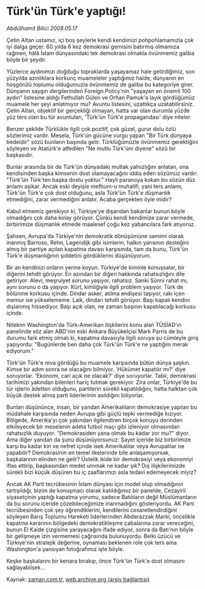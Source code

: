 # Türk'ün Türk'e yaptığı!

*Abdülhamit Bilici 2008.05.17*

<tr><td class="metin" colspan="2" style="padding-top: 20px; padding-left: 5px; padding-right: 10px;">Çetin Altan ustamız, içi boş şeylerle kendi kendimizi pohpohlamamızla çok iyi dalga geçer. 60 yılda 6 kez demokrasi gemisini batırmış olmamıza rağmen, hâlâ İslam dünyasındaki tek demokrasi olmakla övünmemiz galiba böyle bir şeydir.</td></tr><tr><td class="metin" colspan="2" style="padding-top: 20px; padding-left: 5px; padding-right: 10px;"><p>Yüzlerce aydınımızı doğduğu topraklarda yaşayamaz hale getirdiğimiz, son yüzyılda azınlıklara korkunç muameleler yaptığımız halde, dünyanın en hoşgörülü toplumu olduğumuzla övünmemiz de galiba bu kategoriye girer. Dünyanın saygın dergilerinden Foreign Policy'nin "yaşayan en önemli 100 aydın" listesine aldığı Fethullah Gülen ve Orhan Pamuk'a layık gördüğümüz muamele her şeyi anlatmıyor mu? Avuntu listesini, uzattıkça uzatabilirsiniz. Çetin Altan, objektif bir gerçekliği olmayan, hatta var olan durumla yüzde yüz ters olan bu tür avuntuları, 'Türk'ün Türk'e propagandası' diye niteler. 
<p> Benzer şekilde Türklükle ilgili çok pozitif, çok güzel, gurur dolu özlü sözlerimiz vardır. Mesela, Türk'ün gücüne vurgu yapan "Bir Türk dünyaya bedeldir" sözü bunların başında gelir. Türklüğümüzle övünmemiz gerektiğini söyleyen ve Atatürk'e atfedilen "Ne mutlu Türk'üm diyene" sözü bir başkasıdır. 
<p> Bunlar arasında bir de Türk'ün dünyadaki mutlak yalnızlığını anlatan, ona kendisinden başka kimsenin dost olamayacağını iddia eden sözümüz vardır: "Türk'ün Türk'ten başka dostu yoktur." Hayli paranoya kokan bu sözün düz anlamı aşikar. Ancak eski deyişle mefhum-u muhalifi, yani ters anlamı, Türk'ün Türk'e çok dost olduğunu, asla Türk'ün Türk'e düşmanlık etmediğini, zarar vermediğini anlatır. Acaba gerçekten öyle midir? 
<p> Kabul etmemiz gerekiyor ki, Türkiye'ye dışarıdan bakanlar bunun böyle olmadığını çok daha kolay görüyor. Çünkü kendi kendimize zarar vermede, birbirimize düşmanlık etmede maalesef çoğu kez yabancılara fark atıyoruz. 
<p> Şahsen, Avrupa'da Türkiye'nin demokratik dönüşümüne samimi olarak inanmış Barroso, Rehn, Lagendijk gibi isimlerin, halkın yarısının desteğini almış bir partiye açılan kapatma davası karşısında, tam da bunu, Türk'ün Türk'e düşmanlığının şiddetini gördüklerini düşünüyorum. 
<p> Bir an kendinizi onların yerine koyun. Türkiye'de kiminle konuşsalar, bir diğerini tehdit görüyor. En azından bir diğeri hakkında rahatsızlığını dile getiriyor. Alevi, meşruiyet sorunu yaşıyor, rahatsız. Sanki Sünni rahat mı, aynı sorunu o da yaşıyor. Kürt, kimliğiyle ilgili problem yaşıyor. Türk de bölünme korkusu içinde. Dindar asker, atılma endişesi taşıyor, rakı içen memur ise yükselememe. Laik, dindarı tehdit görüyor. Başı kapalı kendini dışlanmış hissediyor. Başı açık olan, ne zaman başının kapatılacağı korkusu içinde. 
<p> Nitekim Washington'da Türk-Amerikan ilişkilerini konu alan TÜSİAD'ın panelinde söz alan ABD'nin eski Ankara Büyükelçisi Mark Parris de bu durumu fark etmiş olmalı ki, kapatma davasıyla ilgili soruya şu cümleyle giriş yapıyordu: "Bugünlerde ben daha çok Türk'ün Türk'e ne yaptığını merak ediyorum."
<p> Türk'ün Türk'e reva gördüğü bu muamele karşısında bütün dünya şaşkın. Kimse bir adım sonra ne olacağını bilmiyor. 'Hükümet kapatılır mı?' diye soruyorlar. 'Ekonomi, cari açık ne olacak?' diye soruyorlar. Tabii, demokrasi tarihimizi yakından bilenleri hariç tutmak gerekiyor. Zira onlar, Türkiye'de bu tür işlerin âdetten olduğunu, partilerin sürekli kapatıldığını, hatta halktan çok büyük destek almış parti liderlerinin asıldığını biliyorlar. 
<p> Bunları düşününce, insan, bir yandan Amerikalıların demokrasiye yapılan bu müdahale karşısında neden Avrupa gibi güçlü tepki vermediğe kızıyor. Bölgede, Amerika'yı çok yakından ilgilendiren birçok konuyu derinden etkileyecek bir meselenin adeta futbol maçı gibi izleniyor olmasından rahatsızlık duyuyor. "Demokrasiden yana olmak bu kadar zor mu?" diyor. Ama diğer yandan da şunu düşünüyorsunuz: Şayet içeride biz birbirimize karşı bu kadar kin ve nefret içinde isek Amerikalılar veya Avrupalılar ne yapabilir? Demokrasinin en temel ilkelerinde bile anlaşamıyorsak, başkalarının elinden ne gelir? Üstelik ikide bir demokrasiyi veya ekonomiyi iflas ettirip, başkasından medet ummak ne kadar şık? Dış ilişkilerimizde sürekli bizi küçük düşüren bu iç zaaflarımızı asla tedavi edemeyecek miyiz?
<p> Ancak AK Parti tecrübesinin İslam dünyası için model olup olmadığının tartışıldığı, bizim de konuşmacı olarak katıldığımız bir panelde, Cezayirli siyasetçinin yaptığı kapatma yorumu, sadece Batılıların değil Müslümanların da bu sorunu içeride çözebileceğimize inanmadığını gösteriyordu. AK Parti tecrübesinden çok şey öğrendiklerini, kendilerini cesaretlendirdiğini söyleyen Barış Toplumu Hareketi liderlerinden Abderazzak Marki, öncelikle kapatma kararının bölgedeki demokratikleşme çabalarına zarar vereceğini, bunun El Kaide çizgisine yarayacağını ifade ediyor, sonra da Batı'nın böyle bir gelişmeye izin vermemesi çağrısında bulunuyordu. Belki üzücü ve Türkiye'nin stratejik değerine, oynaması beklenen role çok ters ama Washington'a yansıyan fotoğrafımız işte böyle. 
<p> Keşke başkalarını bir kenara bırakıp, önce Türk'ün Türk'e dost olmasını sağlayabilsek...<br/></p></p></p></p></p></p></p></p></p></p></p></td></tr>

Kaynak: [zaman.com.tr](http://zaman.com.tr/yazar.do?yazino=690627), [web.archive.org (arşiv bağlantısı)](http://web.archive.org/web/20080715225628/http://www.zaman.com.tr:80/yazar.do?yazino=690627)
